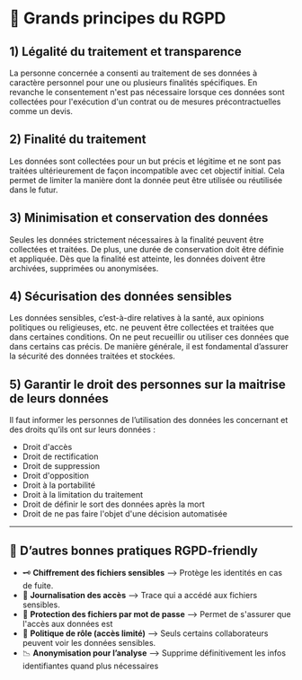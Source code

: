 # 💾 Grands principes du RGPD


## 1) Légalité du traitement et transparence

La personne concernée a consenti au traitement de ses données à caractère personnel pour une ou plusieurs finalités spécifiques. En revanche le consentement n'est pas nécessaire lorsque ces données sont collectées pour l'exécution d'un contrat ou de mesures précontractuelles comme un devis.

## 2) Finalité du traitement

Les données sont collectées pour un but précis et légitime et ne sont pas traitées ultérieurement de façon incompatible avec cet objectif initial. Cela permet de limiter la manière dont la donnée peut être utilisée ou réutilisée dans le futur.

## 3) Minimisation et conservation des données

Seules les données strictement nécessaires à la finalité peuvent être collectées et traitées. De plus, une durée de conservation doit être définie et appliquée. Dès que la finalité est atteinte, les données doivent être archivées, supprimées ou anonymisées.

## 4) Sécurisation des données sensibles

Les données sensibles, c’est-à-dire relatives à la santé, aux opinions politiques ou religieuses, etc. ne peuvent être collectées et traitées que dans certaines conditions. On ne peut recueillir ou utiliser ces données que dans certains cas précis. De manière générale, il est fondamental d’assurer la sécurité des données traitées et stockées.

## 5) Garantir le droit des personnes sur la maitrise de leurs données

Il faut informer les personnes de l’utilisation des données les concernant et des droits qu’ils ont sur leurs données :
- Droit d'accès
- Droit de rectification
- Droit de suppression
- Droit d'opposition
- Droit à la portabilité
- Droit à la limitation du traitement
- Droit de définir le sort des données après la mort
- Droit de ne pas faire l'objet d'une décision automatisée

---

## 🧰 D’autres bonnes pratiques RGPD-friendly 

- 🗝️ **Chiffrement des fichiers sensibles** --> Protège les identités en cas de fuite.
- 🧾 **Journalisation des accès**	 --> Trace qui a accédé aux fichiers sensibles.
- 🔐 **Protection des fichiers par mot de passe** --> Permet de s'assurer que l'accès aux données est 
- 👥 **Politique de rôle (accès limité)** --> Seuls certains collaborateurs peuvent voir les données sensibles.
- 📉 **Anonymisation pour l’analyse** --> Supprime définitivement les infos identifiantes quand plus nécessaires

